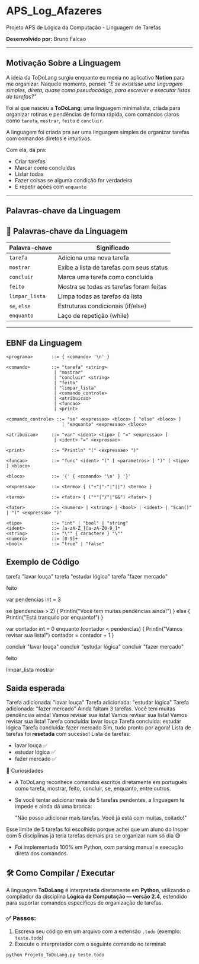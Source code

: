 # APS_Log_Afazeres
Projeto APS de Lógica da Computação - Linguagem de Tarefas

**Desenvolvido por:** Bruno Falcao

---

## Motivação Sobre a Linguagem 

A ideia da ToDoLang surgiu enquanto eu mexia no aplicativo **Notion** para me organizar. Naquele momento, pensei: *"E se existisse uma linguagem simples, direta, quase como pseudocódigo, para escrever e executar listas de tarefas?"*

Foi aí que nasceu a **ToDoLang**: uma linguagem minimalista, criada para organizar rotinas e pendências de forma rápida, com comandos claros como `tarefa`, `mostrar`, `feito` e `concluir`.


A linguagem foi criada pra ser uma linguagem simples de organizar tarefas com comandos diretos e intuitivos.

Com ela, dá pra:
- Criar tarefas
- Marcar como concluídas
- Listar todas
- Fazer coisas se alguma condição for verdadeira
- E repetir ações com `enquanto`
---

## Palavras-chave da Linguagem

## 🔑 Palavras-chave da Linguagem

| Palavra-chave     | Significado                                       |
|-------------------|---------------------------------------------------|
| `tarefa`          | Adiciona uma nova tarefa                          |
| `mostrar`         | Exibe a lista de tarefas com seus status          |
| `concluir`        | Marca uma tarefa como concluída                   |
| `feito`           | Mostra se todas as tarefas foram feitas           |
| `limpar_lista`    | Limpa todas as tarefas da lista                   |
| `se`, `else`      | Estruturas condicionais (if/else)                 |
| `enquanto`        | Laço de repetição (while)                         |


---

## EBNF da Linguagem

```ebnf
<programa>       ::= { <comando> '\n' }

<comando>        ::= "tarefa" <string>
                  | "mostrar"
                  | "concluir" <string>
                  | "feito"
                  | "limpar_lista"
                  | <comando_controle>
                  | <atribuicao>
                  | <funcao>
                  | <print>

<comando_controle> ::= "se" <expressao> <bloco> [ "else" <bloco> ]
                     | "enquanto" <expressao> <bloco>

<atribuicao>     ::= "var" <ident> <tipo> [ "=" <expressao> ]
                  | <ident> "=" <expressao>

<print>          ::= "Println" "(" <expressao> ")"

<funcao>         ::= "func" <ident> "(" [ <parametros> ] ")" [ <tipo> ] <bloco>

<bloco>          ::= '{' { <comando> '\n' } '}'

<expressao>      ::= <termo> { ("+"|"-"|"||") <termo> }

<termo>          ::= <fator> { ("*"|"/"|"&&") <fator> }

<fator>          ::= <numero> | <string> | <bool> | <ident> | "Scan()" | "(" <expressao> ")"

<tipo>           ::= "int" | "bool" | "string"
<ident>          ::= [a-zA-Z_][a-zA-Z0-9_]*
<string>         ::= "\"" { caractere } "\""
<numero>         ::= [0-9]+
<bool>           ::= "true" | "false"
```

## Exemplo de Código

tarefa "lavar louça"
tarefa "estudar lógica"
tarefa "fazer mercado"

feito

var pendencias int = 3

se (pendencias > 2) {
  Println("Você tem muitas pendências ainda!")
} else {
  Println("Está tranquilo por enquanto!")
}

var contador int = 0
enquanto (contador < pendencias) {
  Println("Vamos revisar sua lista!")
  contador = contador + 1
}

concluir "lavar louça"
concluir "estudar lógica"
concluir "fazer mercado"

feito

limpar_lista
mostrar

## Saida esperada


Tarefa adicionada: "lavar louça"
Tarefa adicionada: "estudar lógica"
Tarefa adicionada: "fazer mercado"
Ainda faltam 3 tarefas.
Você tem muitas pendências ainda!
Vamos revisar sua lista!
Vamos revisar sua lista!
Vamos revisar sua lista!
Tarefa concluída: lavar louça
Tarefa concluída: estudar lógica
Tarefa concluída: fazer mercado
Sim, tudo pronto por agora!
Lista de tarefas foi **resetada** com sucesso!
Lista de tarefas:
- lavar louça ✅
- estudar lógica ✅
- fazer mercado ✅

🤔 Curiosidades
- A ToDoLang reconhece comandos escritos diretamente em português como tarefa, mostrar, feito, concluir, se, enquanto, entre outros.

- Se você tentar adicionar mais de 5 tarefas pendentes, a linguagem te impede e ainda dá uma bronca:

  "Não posso adicionar mais tarefas. Você já está com muitas, coitado!"

Esse limite de 5 tarefas foi escolhido porque achei que um aluno do Insper com 5 disciplinas já teria tarefas demais pra se organizar num só dia 😅

- Foi implementada 100% em Python, com parsing manual e execução direta dos comandos.


## 🛠️ Como Compilar / Executar

A linguagem **ToDoLang** é interpretada diretamente em **Python**, utilizando o compilador da disciplina **Lógica da Computação — versão 2.4**, estendido para suportar comandos específicos de organização de tarefas.

### ✅ Passos:

1. Escreva seu código em um arquivo com a extensão `.todo` (exemplo: `teste.todo`)
2. Execute o interpretador com o seguinte comando no terminal:

```bash
python Projeto_ToDoLang.py teste.todo

